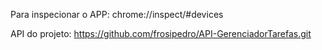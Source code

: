 Para inspecionar o APP: chrome://inspect/#devices

API do projeto: https://github.com/frosipedro/API-GerenciadorTarefas.git
